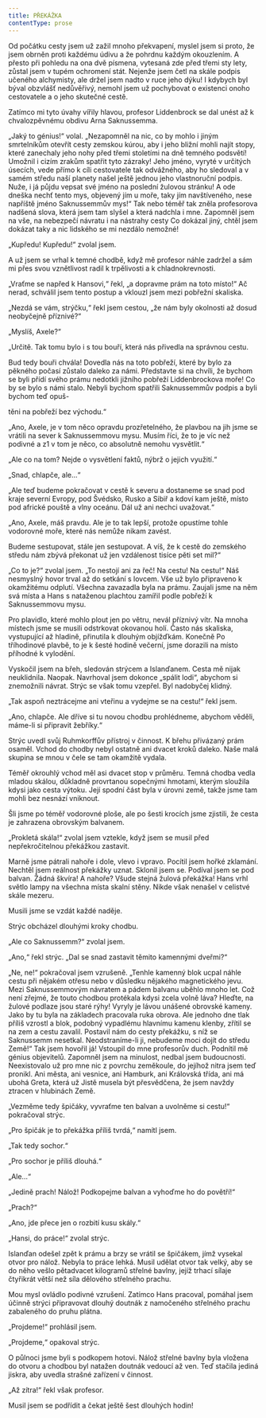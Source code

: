 ```yaml
---
title: PŘEKÁŽKA
contentType: prose
---
```


<section>

Od počátku cesty jsem už zažil mnoho překvapení, myslel jsem si proto, že jsem obrněn proti každému údivu a že pohrdnu každým okouzlením. A přesto při pohledu na ona dvě písmena, vytesaná zde před třemi sty lety, zůstal jsem v tupém ochromení stát. Nejenže jsem četl na skále podpis učeného alchymisty, ale držel jsem nadto v ruce jeho dýku! I kdybych byl býval obzvlášť nedůvěřivý, nemohl jsem už pochybovat o existenci onoho cestovatele a o jeho skutečné cestě.

Zatímco mi tyto úvahy vířily hlavou, profesor Liddenbrock se dal unést až k chvalozpěvnému obdivu Arna Saknussemma.

„Jaký to génius!“ volal. „Nezapomněl na nic, co by mohlo i jiným smrtelníkům otevřít cesty zemskou kúrou, aby i jeho bližní mohli najít stopy, které zanechaly jeho nohy před třemi stoletími na dně temného podsvětí! Umožnil i cizím zrakům spatřit tyto zázraky! Jeho jméno, vyryté v určitých úsecích, vede přímo k cíli cestovatele tak odvážného, aby ho sledoval a v samém středu naší planety našel ještě jednou jeho vlastnoruční podpis. Nuže, i já půjdu vepsat své jméno na poslední žulovou stránku! A ode dneška nechť tento mys, objevený jím u moře, taky jím navštíveného, nese napříště jméno Saknussemmův mys!“ Tak nebo téměř tak zněla profesorova nadšená slova, která jsem tam slyšel a která nadchla i mne. Zapomněl jsem na vše, na nebezpečí návratu i na nástrahy cesty Co dokázal jiný, chtěl jsem dokázat taky a nic lidského se mi nezdálo nemožné!

„Kupředu! Kupředu!“ zvolal jsem.

A už jsem se vrhal k temné chodbě, když mě profesor náhle zadržel a sám mi přes svou vznětlivost radil k trpělivosti a k chladnokrevnosti.

„Vraťme se napřed k Hansovi,“ řekl, „a dopravme prám na toto místo!“ Ač nerad, schválil jsem tento postup a vklouzl jsem mezi pobřežní skaliska.

„Nezdá se vám, strýčku,“ řekl jsem cestou, „že nám byly okolnosti až dosud neobyčejně příznivé?“

„Myslíš, Axele?“

„Určitě. Tak tomu bylo i s tou bouří, která nás přivedla na správnou cestu.

Bud tedy bouři chvála! Dovedla nás na toto pobřeží, které by bylo za pěkného počasí zůstalo daleko za námi. Představte si na chvíli, že bychom se byli přídí svého prámu nedotkli jižního pobřeží Liddenbrockova moře! Co by se bylo s námi stalo. Nebyli bychom spatřili Saknussemmův podpis a byli bychom teď opuš-

těni na pobřeží bez východu.“

„Ano, Axele, je v tom něco opravdu prozřetelného, že plavbou na jih jsme se vrátili na sever k Saknussemmovu mysu. Musím říci, že to je víc než podivné a z1 v tom je něco, co absolutně nemohu vysvětlit.“

„Ale co na tom? Nejde o vysvětlení faktů, nýbrž o jejich využití.“

„Snad, chlapče, ale…“

„Ale teď budeme pokračovat v cestě k severu a dostaneme se snad pod kraje severní Evropy, pod Švédsko, Rusko a Sibiř a kdoví kam ještě, místo pod africké pouště a vlny oceánu. Dál už ani nechci uvažovat.“

„Ano, Axele, máš pravdu. Ale je to tak lepší, protože opustíme tohle vodorovné moře, které nás nemůže nikam zavést.

Budeme sestupovat, stále jen sestupovat. A víš, že k cestě do zemského středu nám zbývá překonat už jen vzdálenost tisíce pěti set mil?“

„Co to je?“ zvolal jsem. „To nestojí ani za řeč! Na cestu! Na cestu!“ Náš nesmyslný hovor trval až do setkání s lovcem. Vše už bylo připraveno k okamžitému odplutí. Všechna zavazadla byla na prámu. Zaujali jsme na něm svá místa a Hans s nataženou plachtou zamířil podle pobřeží k Saknussemmovu mysu.

Pro plavidlo, které mohlo plout jen po větru, nevál příznivý vítr. Na mnoha místech jsme se musili odstrkovat okovanou holí. Často nás skaliska, vystupující až hladině, přinutila k dlouhým objížďkám. Konečně Po tříhodinové plavbě, to je k šesté hodině večerní, jsme dorazili na místo příhodné k vylodění.

Vyskočil jsem na břeh, sledován strýcem a Islanďanem. Cesta mě nijak neuklidnila. Naopak. Navrhoval jsem dokonce „spálit lodi“, abychom si znemožnili návrat. Strýc se však tomu vzepřel. Byl nadobyčej klidný.

„Tak aspoň neztrácejme ani vteřinu a vydejme se na cestu!“ řekl jsem.

„Ano, chlapče. Ale dříve si tu novou chodbu prohlédneme, abychom věděli, máme-li si připravit žebříky.“

Strýc uvedl svůj Ruhmkorffův přístroj v činnost. K břehu přivázaný prám osaměl. Vchod do chodby nebyl ostatně ani dvacet kroků daleko. Naše malá skupina se mnou v čele se tam okamžitě vydala.

Téměř okrouhlý vchod měl asi dvacet stop v průměru. Temná chodba vedla mladou skálou, důkladně provrtanou sopečnými hmotami, kterým sloužila kdysi jako cesta výtoku. Její spodní část byla v úrovni země, takže jsme tam mohli bez nesnází vniknout.

Šli jsme po téměř vodorovné ploše, ale po šesti krocích jsme zjistili, že cesta je zahrazena obrovským balvanem.

„Prokletá skála!“ zvolal jsem vztekle, když jsem se musil před nepřekročitelnou překážkou zastavit.

Marně jsme pátrali nahoře i dole, vlevo i vpravo. Pocítil jsem hořké zklamání. Nechtěl jsem reálnost překážky uznat. Sklonil jsem se. Podíval jsem se pod balvan. Žádná škvíra! A nahoře? Všude stejná žulová překážka! Hans vrhl světlo lampy na všechna místa skalní stěny. Nikde však nenašel v celistvé skále mezeru.

Musili jsme se vzdát každé naděje.

Strýc obcházel dlouhými kroky chodbu.

„Ale co Saknussemm?“ zvolal jsem.

„Ano,“ řekl strýc. „Dal se snad zastavit těmito kamennými dveřmi?“

„Ne, ne!“ pokračoval jsem vzrušeně. „Tenhle kamenný blok ucpal náhle cestu při nějakém otřesu nebo v důsledku nějakého magnetického jevu. Mezi Saknussemmovým návratem a pádem balvanu uběhlo mnoho let. Což není zřejmé, že touto chodbou protékala kdysi zcela volně láva? Hleďte, na žulové podlaze jsou staré rýhy! Vyryly je lávou unášené obrovské kameny. Jako by tu byla na základech pracovala ruka obrova. Ale jednoho dne tlak příliš vzrostl a blok, podobný vypadlému hlavnímu kamenu klenby, zřítil se na zem a cestu zavalil. Postavil nám do cesty překážku, s níž se Saknussemm nesetkal. Neodstraníme-li ji, nebudeme moci dojít do středu Země!“ Tak jsem hovořil já! Vstoupil do mne profesorův duch. Podnítil mě génius objevitelů. Zapomněl jsem na minulost, nedbal jsem budoucnosti. Neexistovalo už pro mne nic z povrchu zeměkoule, do jejíhož nitra jsem teď pronikl. Ani města, ani vesnice, ani Hamburk, ani Královská třída, ani má ubohá Greta, která už Jistě musela být přesvědčena, že jsem navždy ztracen v hlubinách Země.

„Vezměme tedy špičáky, vyvraťme ten balvan a uvolněme si cestu!“ pokračoval strýc.

„Pro špičák je to překážka příliš tvrdá,“ namítl jsem.

„Tak tedy sochor.“

„Pro sochor je příliš dlouhá.“

„Ale…“

„Jedině prach! Nálož! Podkopejme balvan a vyhoďme ho do povětří!“

„Prach?“

„Ano, jde přece jen o rozbití kusu skály.“

„Hansi, do práce!“ zvolal strýc.

Islanďan odešel zpět k prámu a brzy se vrátil se špičákem, jímž vysekal otvor pro nálož. Nebyla to práce lehká. Musil udělat otvor tak velký, aby se do něho vešlo pětadvacet kilogramů střelné bavlny, jejíž trhací sílaje čtyřikrát větší než síla dělového střelného prachu.

Mou mysl ovládlo podivné vzrušení. Zatímco Hans pracoval, pomáhal jsem účinně strýci připravovat dlouhý doutnák z namočeného střelného prachu zabaleného do pruhu plátna.

„Projdeme!“ prohlásil jsem.

„Projdeme,“ opakoval strýc.

O půlnoci jsme byli s podkopem hotovi. Nálož střelné bavlny byla vložena do otvoru a chodbou byl natažen doutnák vedoucí až ven. Teď stačila jediná jiskra, aby uvedla strašné zařízení v činnost.

„Až zítra!“ řekl však profesor.

Musil jsem se podřídit a čekat ještě šest dlouhých hodin!

</section>
